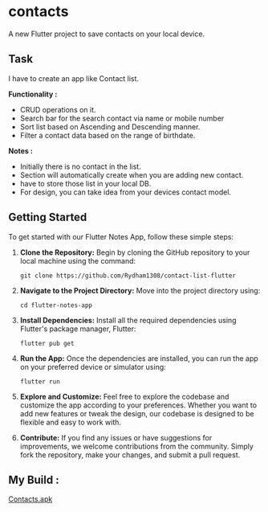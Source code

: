 # contacts

A new Flutter project to save contacts on your local device.

## Task

I have to create an app like Contact list.

**Functionality :**
- CRUD operations on it.
- Search bar for the search contact via name or mobile number
- Sort list based on Ascending and Descending manner.
- Filter a contact data based on the range of birthdate.

**Notes :**
- Initially there is no contact in the list.
- Section will automatically create when you are adding new contact.
- have to store those list in your local DB.
- For design, you can take idea from your devices contact model.

## Getting Started

To get started with our Flutter Notes App, follow these simple steps:

1. **Clone the Repository:** Begin by cloning the GitHub repository to your local machine using the command:
   ```
   git clone https://github.com/Rydham1308/contact-list-flutter
   ```

2. **Navigate to the Project Directory:** Move into the project directory using:
   ```
   cd flutter-notes-app
   ```

3. **Install Dependencies:** Install all the required dependencies using Flutter's package manager, Flutter:
   ```
   flutter pub get
   ```

4. **Run the App:** Once the dependencies are installed, you can run the app on your preferred device or simulator using:
   ```
   flutter run
   ```

5. **Explore and Customize:** Feel free to explore the codebase and customize the app according to your preferences. Whether you want to add new features or tweak the design, our codebase is designed to be flexible and easy to work with.

6. **Contribute:** If you find any issues or have suggestions for improvements, we welcome contributions from the community. Simply fork the repository, make your changes, and submit a pull request.


## My Build :
[Contacts.apk](https://drive.google.com/file/d/1QfxJ2A1eN670pyjUB97VkL74nSL9Yad4/view?usp=sharing)
